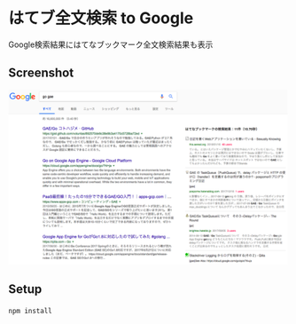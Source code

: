 # はてブ全文検索 to Google

Google検索結果にはてなブックマーク全文検索結果も表示

## Screenshot

![](./screen_shot.png)

## Setup

```
npm install
```
